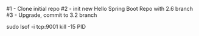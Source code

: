 


#1 - Clone initial repo
#2 - init new Hello Spring Boot Repo with 2.6 branch
#3 - Upgrade, commit to 3.2 branch




sudo lsof -i tcp:9001
kill -15 PID 
